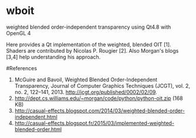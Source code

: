 # wboit
weighted blended order-independent transparency using Qt4.8 with OpenGL 4

Here provides a Qt implementation of the weighted, blended OIT [1]. Shaders are contributed by Nicolas P. Rougier [2]. Also Morgan's blogs [3,4] help understanding his approach.

#References
1. McGuire and Bavoil, Weighted Blended Order-Independent Transparency, Journal of Computer Graphics Techniques (JCGT), vol. 2, no. 2, 122–141, 2013. http://jcgt.org/published/0002/02/09.
2. http://dept.cs.williams.edu/~morgan/code/python/python-oit.zip (168 KB)
3. http://casual-effects.blogspot.com/2014/03/weighted-blended-order-independent.html
4. http://casual-effects.blogspot.fr/2015/03/implemented-weighted-blended-order.html
